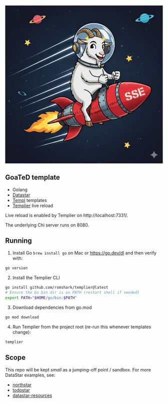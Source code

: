 ![Happy Goat](goated.jpg)

## GoaTeD template
- Golang
- [Datastar](https://data-star.dev/)
- [Templ](https://templ.guide/) templates
- [Templier](https://github.com/romshark/templier) live reload

Live reload is enabled by Templier on http://localhost:7331/.

The underlying Chi server runs on 8080.

## Running
1. Install Go
`brew install go` on Mac or https://go.dev/dl and then verify with:
```sh
go version
```
2. Install the Templier CLI
```sh
go install github.com/romshark/templier@latest
# Ensure the Go bin dir is on PATH (restart shell if needed)
export PATH="$HOME/go/bin:$PATH"
```

3. Download dependencies from go.mod
```sh
go mod download
```
4. Run Templier from the project root (re-run this whenever templates change):
```sh
templier
```

## Scope
This repo will be kept *small* as a jumping-off point / sandbox. For more DataStar examples, see:

- [northstar](https://github.com/zangster300/northstar)
- [todostar](https://github.com/romshark/todostar)
- [datastar-resources](https://github.com/alvarolm/datastar-resources)